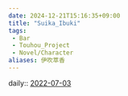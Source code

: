 ```yaml
---
date: 2024-12-21T15:16:35+09:00
title: "Suika_Ibuki"
tags:
 - Bar
 - Touhou_Project
 - Novel/Character
aliases: 伊吹萃香
---
```


daily:: [2022-07-03](Daily_Note/2022-07-03.md)



